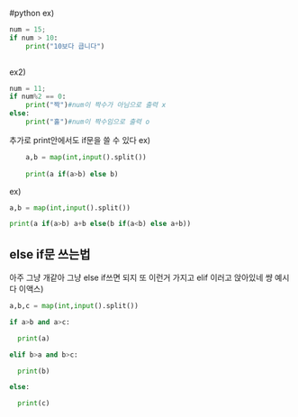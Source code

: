 #python 
ex)
```python
num = 15;
if num > 10:
	print("10보다 큽니다")
	
```
ex2)
```python
num = 11;
if num%2 == 0:
	print("짝")#num이 짝수가 아님으로 출력 x
else:
	print("홀")#num이 짝수임으로 출력 o
```

추가로 print안에서도 if문을 쓸 수 있다
ex)
```python
	a,b = map(int,input().split())
	
	print(a if(a>b) else b)
```

ex)
```python
a,b = map(int,input().split())

print(a if(a>b) a+b else(b if(a<b) else a+b))
```

## else if문 쓰는법

아주 그냥 개같아 그냥 else if쓰면 되지 또 이런거 가지고 elif 이러고 앉아있네 썅
예시다
이액스)
```python
a,b,c = map(int,input().split())

if a>b and a>c:

  print(a)

elif b>a and b>c:

  print(b)

else:

  print(c)
```